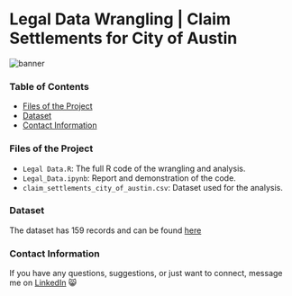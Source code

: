 # Legal Data Wrangling | Claim Settlements for City of Austin
![banner](https://github.com/user-attachments/assets/14f9a7ed-2f67-43a5-982d-7bf2381022cf)

### Table of Contents
- [Files of the Project](#files-of-the-project)
- [Dataset](#dataset)
- [Contact Information](#contact-information)

### Files of the Project
- `Legal Data.R`: The full R code of the wrangling and analysis.
- `Legal_Data.ipynb`: Report and demonstration of the code.
- `claim_settlements_city_of_austin.csv`: Dataset used for the analysis.

### Dataset
The dataset has 159 records and can be found <a href="https://data.amerigeoss.org/dataset/claim-settlements-for-city-of-austin1">here</a>

### Contact Information
If you have any questions, suggestions, or just want to connect, message me on <a href="https://www.linkedin.com/in/stefania-syrsiri/">LinkedIn</a> 😸
